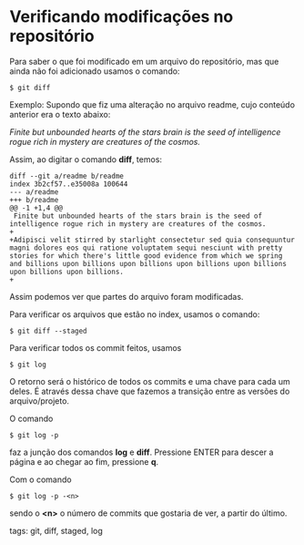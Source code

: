 # Verificando modificações no repositório

Para saber o que foi modificado em um arquivo do repositório, mas que ainda não foi adicionado usamos o comando:
```
$ git diff
```

Exemplo:
Supondo que fiz uma alteração no arquivo readme, cujo conteúdo anterior era o texto abaixo:

*Finite but unbounded hearts of the stars brain is the seed of intelligence rogue rich in mystery are creatures of the cosmos.*

Assim, ao digitar o comando **diff**, temos:
```
diff --git a/readme b/readme
index 3b2cf57..e35008a 100644
--- a/readme
+++ b/readme
@@ -1 +1,4 @@
 Finite but unbounded hearts of the stars brain is the seed of intelligence rogue rich in mystery are creatures of the cosmos.
+
+Adipisci velit stirred by starlight consectetur sed quia consequuntur magni dolores eos qui ratione voluptatem sequi nesciunt with pretty stories for which there's little good evidence from which we spring and billions upon billions upon billions upon billions upon billions upon billions upon billions.
+
```
Assim podemos ver que partes do arquivo foram modificadas.

Para verificar os arquivos que estão no index, usamos o comando:
```
$ git diff --staged
```

Para verificar todos os commit feitos, usamos
```
$ git log
```
O retorno será o histórico de todos os commits e uma chave para cada um deles. É através dessa chave que fazemos a transição entre as versões do arquivo/projeto.

O comando
```
$ git log -p
```
faz a junção dos comandos **log** e **diff**. Pressione ENTER para descer a página e ao chegar ao fim, pressione **q**.

Com o comando
```
$ git log -p -<n>
```
sendo o **\<n>** o número de commits que gostaria de ver, a partir do último.

tags: git, diff, staged, log
